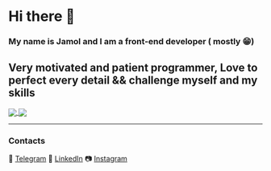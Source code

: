 # Hi there 👋

### My name is Jamol and I am a front-end developer ( mostly 😁)
Very motivated and patient programmer,
Love to perfect every detail && challenge myself and my skills
------
<!-- ![Jordan's wakatime stats](https://github-readme-stats.vercel.app/api/wakatime?username=jorban) -->
  <a align="center" href="https://github.com/random-jordan">
     <img align="center" style="background: transparent;" align="center" src="https://github-readme-stats.vercel.app/api/wakatime?username=jorban&layout=compact" />
  </a>
  <a align="center" href="https://github.com/random-jordan">
     <img align="center" src="https://github-readme-stats.vercel.app/api?username=random-jordan&show_icons=true" />
  </a>
 
 ------------------------------------
 ### Contacts
  💬 [Telegram](https://t.me/jor_ban)
  🧑 [LinkedIn](https://www.linkedin.com/in/jamol-nuriddinov-a569a4182/)
  📷 [Instagram](https://www.instagram.com/chady_yes/)
<!--   🤔 [StackOverflow](https://stackoverflow.com/users/13272986/) -->
